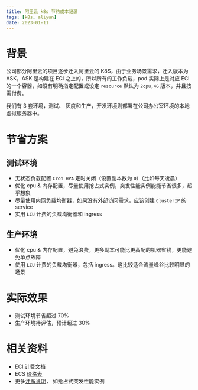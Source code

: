 ```yaml
---
title: 阿里云 k8s 节约成本记录
tags: [k8s, aliyun]
date: 2023-01-11
---
```


# 背景

公司部分阿里云的项目逐步迁入阿里云的 K8S，由于业务场景需求，迁入版本为 ASK，ASK 是构建在 ECI 之上的，所以所有的工作负载，pod 实际上是对应 ECI 的一个容器，如没有明确指定配置或设定 `resource` 默认为 `2cpu,4G` 版本，并且按需付费。

我们有 3 套环境，测试、 灰度和生产，开发环境则部署在公司办公室环境的本地虚拟服务器中。

# 节省方案

## 测试环境

- 无状态负载配置 `Cron HPA` 定时关闭（设置副本数为 `0`）（比如每天凌晨）
- 优化 cpu & 内存配置，尽量使用抢占式实例，突发性能实例能能节省很多，超乎想象
- 尽量使用内网负载均衡器，如果没有外部访问需求，应该创建 `ClusterIP` 的 service
- 实用 `LCU` 计费的负载均衡器和 ingress

## 生产环境

- 优化 cpu & 内存配置，避免浪费，更多副本可能比更高配的机器省钱，更能避免单点故障
- 使用 `LCU` 计费的负载均衡器，包括 ingress。这比较适合流量峰谷比较明显的场景

# 实际效果

- 测试环境节省超过 70%
- 生产环境待评估，预计超过 30%

# 相关资料

- [ECI 计费文档](https://help.aliyun.com/document_detail/154527.htm)
- ECS [价格表](https://www.aliyun.com/price/product#/ecs/detail/vm)
- 更多[注解说明](https://help.aliyun.com/document_detail/186939.html)， 如抢占式突发性能实例
